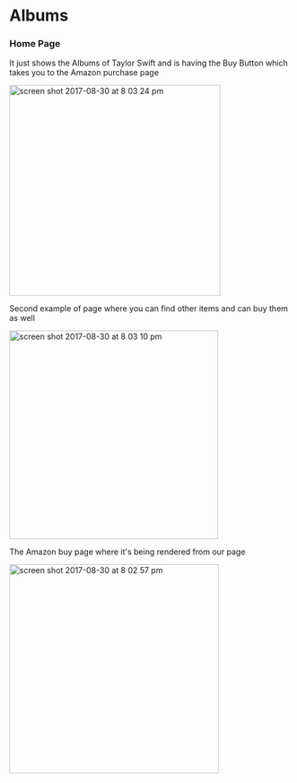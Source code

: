 # Albums
<h3>Home Page</h3>
<p>It just shows the Albums of Taylor Swift and is having the Buy Button which takes you to the Amazon purchase page</p>
<img width="376" alt="screen shot 2017-08-30 at 8 03 24 pm" src="https://user-images.githubusercontent.com/18078687/29901676-e36c9fd0-8dbe-11e7-8517-2ecc51e7c153.png">

<p>Second example of page where you can find other items and can buy them as well</p>
<img width="372" alt="screen shot 2017-08-30 at 8 03 10 pm" src="https://user-images.githubusercontent.com/18078687/29901674-e363c356-8dbe-11e7-99f4-09e5423f7f89.png">

<p>The Amazon buy page where it's being rendered from our page</p>
<img width="373" alt="screen shot 2017-08-30 at 8 02 57 pm" src="https://user-images.githubusercontent.com/18078687/29901675-e3641d1a-8dbe-11e7-8075-dfaeec376bd0.png">
